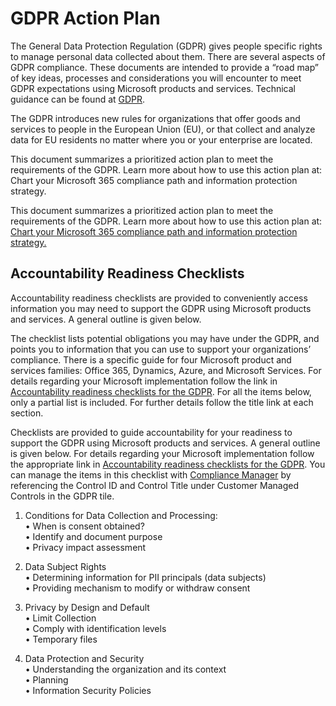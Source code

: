 # GDPR Action Plan #

The General Data Protection Regulation (GDPR) gives people specific rights to manage personal data collected about them. There are several aspects of GDPR compliance. These documents are intended to provide a “road map” of key ideas, processes and considerations you will encounter to meet GDPR expectations using Microsoft products and services. Technical guidance can be found at [GDPR][GDPRlink].

The GDPR introduces new rules for organizations that offer goods and services to people in the European Union (EU), or that collect and analyze data for EU residents no matter where you or your enterprise are located.

This document summarizes a prioritized action plan to meet the requirements of the GDPR. Learn more about how to use this action plan at: Chart your Microsoft 365 compliance path and information protection strategy.

This document summarizes a prioritized action plan to meet the requirements of the GDPR. Learn more about how to use this action plan at: [Chart your Microsoft 365 compliance path and information protection strategy.][ChartCompliance]

## Accountability Readiness Checklists ##

Accountability readiness checklists are provided to conveniently access information you may need to support the GDPR using Microsoft products and services. A general outline is given below.

The checklist lists potential obligations you may have under the GDPR, and points you to information that you can use to support your organizations’ compliance. There is a specific guide for four Microsoft product and services families: Office 365, Dynamics, Azure, and Microsoft Services. For details regarding your Microsoft implementation follow the link in [Accountability readiness checklists for the GDPR][accReadiness]. For all the items below, only a partial list is included. For further details follow the title link at each section.

Checklists are provided to guide accountability for your readiness to support the GDPR using Microsoft products and services. A general outline is given below. For details regarding your Microsoft implementation follow the appropriate link in [Accountability readiness checklists for the GDPR][accReadiness]. You can manage the items in this checklist with [Compliance Manager][complMgr] by referencing the Control ID and Control Title under Customer Managed Controls in the GDPR tile.

1. Conditions for Data Collection and Processing:  
 • When is consent obtained?  
 • Identify and document purpose  
 • Privacy impact assessment

2. Data Subject Rights  
 • Determining information for PII principals (data subjects)  
 • Providing mechanism to modify or withdraw consent

3. Privacy by Design and Default  
 • Limit Collection  
 • Comply with identification levels  
 • Temporary files

4. Data Protection and Security  
 • Understanding the organization and its context  
 • Planning  
 • Information Security Policies


[GDPRlink]: https://docs.microsoft.com/en-us/microsoft-365/compliance/gdpr?toc=/microsoft-365/enterprise/toc.json
[ChartCompliance]: https://myignite.techcommunity.microsoft.com/sessions/65720?source=sessions
[APOutcomes]: https://docs.microsoft.com/en-us/microsoft-365/compliance/gdpr-action-plan#action-plan-outcomes
[30days]: https://docs.microsoft.com/en-us/microsoft-365/compliance/gdpr-action-plan#30-days--powerful-quick-wins
[upto90days]: https://docs.microsoft.com/en-us/microsoft-365/compliance/gdpr-action-plan#90-days--enhanced-protections
[beyond90days]: https://docs.microsoft.com/en-us/microsoft-365/compliance/gdpr-action-plan#beyond-90-days--ongoing-security-data-governance-and-reporting
[addResources]: https://docs.microsoft.com/en-us/microsoft-365/compliance/gdpr-action-plan#learn-more
[FAQ]: https://ico.org.uk/for-organisations/business/guide-to-the-general-data-protection-regulation-gdpr-faqs/
[accReadiness]: https://docs.microsoft.com/en-us/microsoft-365/compliance/gdpr-arc-office365
[complMgr]: https://servicetrust.microsoft.com/ComplianceManager